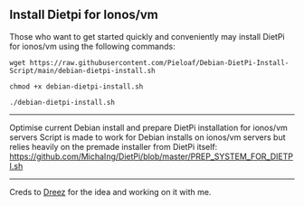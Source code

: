<!-- markdownlint-configure-file { "MD004": { "style": "consistent" } } -->
<!-- markdownlint-disable MD033 -->

## Install Dietpi for Ionos/vm

Those who want to get started quickly and conveniently may install DietPi for ionos/vm using the following commands:

`wget https://raw.githubusercontent.com/Pieloaf/Debian-DietPi-Install-Script/main/debian-dietpi-install.sh`

`chmod +x debian-dietpi-install.sh`

`./debian-dietpi-install.sh`

-------------------------------------------------------------------------------------------------

Optimise current Debian install and prepare DietPi installation for ionos/vm servers
Script is made to work for Debian installs on ionos/vm servers but relies heavily on the premade installer from DietPi itself:
https://github.com/MichaIng/DietPi/blob/master/PREP_SYSTEM_FOR_DIETPI.sh

---
Creds to [Dreez](https://github.com/davbauer) for the idea and working on it with me.
